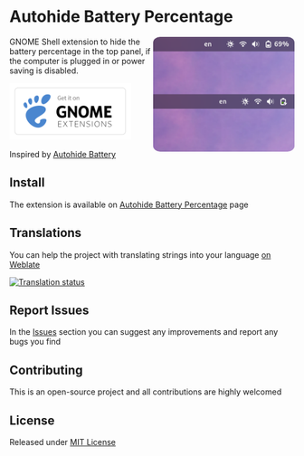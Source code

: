 # Autohide Battery Percentage

<img src="./example.png" alt="Autohide Battery Percentage" width="250" align="right" style="border-radius: 5%" />

GNOME Shell extension to hide the battery percentage in the top panel, 
if the computer is plugged in or power saving is disabled.

[<img src="https://raw.githubusercontent.com/andyholmes/gnome-shell-extensions-badge/master/get-it-on-ego.svg?sanitize=true" height="100">](https://extensions.gnome.org/extension/6943/autohide-battery-percentage/)

Inspired by [Autohide Battery](https://github.com/ai/autohide-battery)

## Install
The extension is available on [Autohide Battery Percentage](https://extensions.gnome.org/extension/6943/autohide-battery-percentage/) page

## Translations
You can help the project with translating strings into your language [on Weblate](https://hosted.weblate.org/engage/autohide-battery-percentage)

<a href="https://hosted.weblate.org/engage/autohide-battery-percentage/">
<img src="https://hosted.weblate.org/widget/autohide-battery-percentage/287x66-black.png" alt="Translation status" />
</a>

## Report Issues
In the [Issues](https://github.com/rukins/autohide-battery-percentage/issues) section you can suggest any improvements and report any bugs you find

## Contributing
This is an open-source project and all contributions are highly welcomed

## License
Released under [MIT License](LICENSE)
